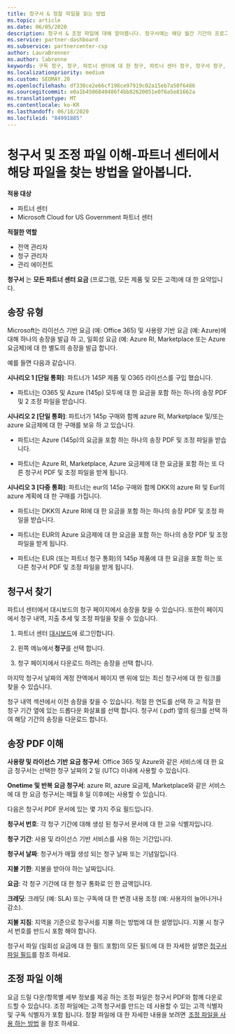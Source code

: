 ```yaml
---
title: 청구서 & 정찰 파일을 읽는 방법
ms.topic: article
ms.date: 06/05/2020
description: 청구서 & 조정 파일에 대해 알아봅니다. 청구서에는 해당 월간 기간의 프로그램, 제품 및 고객에 대 한 파트너 센터 요금이 표시 됩니다.
ms.service: partner-dashboard
ms.subservice: partnercenter-csp
author: LauraBrenner
ms.author: labrenne
keywords: 구독 청구, 청구, 파트너 센터에 대 한 청구, 파트너 센터 청구, 청구서 청구, 청구서, 파트너 센터 청구서, CSP 청구서
ms.localizationpriority: medium
ms.custom: SEOMAY.20
ms.openlocfilehash: df330ce2e66cf198ce97919c02a15eb7a50f6486
ms.sourcegitcommit: e0a1b4506840486f4bb82620051e0f6a5e81662a
ms.translationtype: MT
ms.contentlocale: ko-KR
ms.lasthandoff: 06/18/2020
ms.locfileid: "84991885"
---
```

# <a name="understand-your-bill-and-reconciliation-file---learn-how-to-find-them-in-partner-center"></a>청구서 및 조정 파일 이해-파트너 센터에서 해당 파일을 찾는 방법을 알아봅니다.

**적용 대상**

- 파트너 센터
- Microsoft Cloud for US Government 파트너 센터

**적절한 역할**

- 전역 관리자
- 청구 관리자
- 관리 에이전트


**청구서** 는 **모든 파트너 센터 요금** (프로그램, 모든 제품 및 모든 고객)에 대 한 요약입니다. 

## <a name="invoice-types"></a>송장 유형

Microsoft는 라이선스 기반 요금 (예: Office 365) 및 사용량 기반 요금 (예: Azure)에 대해 하나의 송장을 발급 하 고, 일회성 요금 (예: Azure RI, Marketplace 또는 Azure 요금제)에 대 한 별도의 송장을 발급 합니다.

예를 들면 다음과 같습니다.  

**시나리오 1 [단일 통화]**: 파트너가 145P 제품 및 O365 라이선스를 구입 했습니다.  

- 파트너는 O365 및 Azure (145p) 모두에 대 한 요금을 포함 하는 하나의 송장 PDF 및 2 조정 파일을 받습니다.  

**시나리오 2 [단일 통화]**: 파트너가 145p 구매와 함께 azure RI, Marketplace 및/또는 azure 요금제에 대 한 구매를 보유 하 고 있습니다.

- 파트너는 Azure (145p)의 요금을 포함 하는 하나의 송장 PDF 및 조정 파일을 받습니다. 

- 파트너는 Azure RI, Marketplace, Azure 요금제에 대 한 요금을 포함 하는 또 다른 청구서 PDF 및 조정 파일을 받게 됩니다. 

**시나리오 3 [다중 통화]**: 파트너는 eur의 145p 구매와 함께 DKK의 azure RI 및 Eur의 azure 계획에 대 한 구매를 가집니다.

- 파트너는 DKK의 Azure RI에 대 한 요금을 포함 하는 하나의 송장 PDF 및 조정 파일을 받습니다. 

- 파트너는 EUR의 Azure 요금제에 대 한 요금을 포함 하는 하나의 송장 PDF 및 조정 파일을 받게 됩니다. 

- 파트너는 EUR (또는 파트너 청구 통화)의 145p 제품에 대 한 요금을 포함 하는 또 다른 청구서 PDF 및 조정 파일을 받게 됩니다. 

## <a name="find-your-bill"></a>청구서 찾기 

파트너 센터에서 대시보드의 청구 페이지에서 송장을 찾을 수 있습니다. 또한이 페이지에서 청구 내역, 지출 추세 및 조정 파일을 찾을 수 있습니다. 

1. 파트너 센터 [대시보드](https://partner.microsoft.com/dashboard/home)에 로그인합니다. 

2. 왼쪽 메뉴에서 **청구**를 선택 합니다. 

3. 청구 페이지에서 다운로드 하려는 송장을 선택 합니다. 

마지막 청구서 날짜의 계정 잔액에서 페이지 맨 위에 있는 최신 청구서에 대 한 링크를 찾을 수 있습니다. 

청구 내역 섹션에서 이전 송장을 찾을 수 있습니다. 적절 한 연도를 선택 하 고 적절 한 청구 기간 옆에 있는 드롭다운 화살표를 선택 합니다. 청구서 (.pdf) 옆의 링크를 선택 하 여 해당 기간의 송장을 다운로드 합니다. 

## <a name="understanding-invoice-pdf"></a>송장 PDF 이해 

**사용량 및 라이선스 기반 요금 청구서**: Office 365 및 Azure와 같은 서비스에 대 한 요금 청구서는 선택한 청구 날짜의 2 일 (UTC) 이내에 사용할 수 있습니다.  

**Onetime 및 반복 요금 청구서**: azure RI, azure 요금제, Marketplace와 같은 서비스에 대 한 요금 청구서는 매월 8 일 이후에는 사용할 수 있습니다.  

다음은 청구서 PDF 문서에 있는 몇 가지 주요 필드입니다.

**청구서 번호**: 각 청구 기간에 대해 생성 된 청구서 문서에 대 한 고유 식별자입니다. 

**청구 기간**: 사용 및 라이선스 기반 서비스를 사용 하는 기간입니다. 

**청구서 날짜**: 청구서가 매월 생성 되는 청구 날짜 또는 기념일입니다. 

**지불 기한**: 지불을 받아야 하는 날짜입니다. 

**요금**: 각 청구 기간에 대 한 청구 통화로 인 한 금액입니다. 

**크레딧**: 크레딧 (예: SLA) 또는 구독에 대 한 변경 내용 조정 (예: 사용자의 늘어나거나 감소). 

**지불 지침**: 지역을 기준으로 청구서를 지불 하는 방법에 대 한 설명입니다. 지불 시 청구서 번호를 반드시 포함 해야 합니다. 

청구서 파일 (일회성 요금에 대 한 필드 포함)의 모든 필드에 대 한 자세한 설명은 [청구서 파일 필드](invoice-file.md)를 참조 하세요. 

## <a name="understand-reconciliation-files"></a>조정 파일 이해

 요금 드릴 다운/항목별 세부 정보를 제공 하는 조정 파일은 청구서 PDF와 함께 다운로드할 수 있습니다. 조정 파일에는 고객 청구서를 만드는 데 사용할 수 있는 고객 식별자 및 구독 식별자가 포함 됩니다. 정찰 파일에 대 한 자세한 내용을 보려면  [조정 파일을 사용 하는 방법](use-the-reconciliation-files.md) 을 참조 하세요. 
